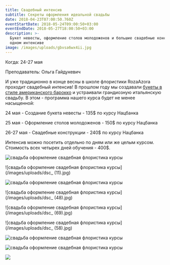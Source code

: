 ```yaml
---
title: Свадебный интенсив
subtitle: Секреты оформления идеальной свадьбы
date: 2018-04-23T07:00:50.760Z
eventStartDate: 2018-05-24T09:00:50+03:00
eventEndDate: 2018-05-27T18:00:50+03:00
description: >-
  Букет невесты, оформление столов молодоженов и большие свадебные конструкции в
  одном интенсиве
image: /images/uploads/gbvsa6wx4ii.jpg
---
```

Когда: 24-27 мая

Преподаватель: Ольга Гайдукевич 

И уже традиционно в конце весны в школе флористики RozaAzora проходит свадебный интенсив! В прошлом году мы создавали [букеты в стиле американского барокко](http://www.beflorist.by/galery/свадебные-букеты-американское-барокко/) и устраивали грандиозную итальянскую свадьбу.  В этом - программа нашего курса будет не менее насыщенной:  

24 мая - Создание букета невесты  - 135$ по курсу Нацбанка

25 мая - Оформление столов молодоженов - 150$ по курсу Нацбанка

26-27 мая - Свадебные конструкции - 240$ по курсу Нацбанка

Интенсив можно посетить отдельно по дням или же целым курсом. Стоимость всех четырех дней обучения - 400$. 

![свадьба оформление свадебная флористика курсы](/images/uploads/2-80.jpg)

![свадьба оформление свадебная флористика курсы](/images/uploads/dsc_ (11).jpg)

![свадьба оформление свадебная флористика курсы](/images/uploads/cs9vwgaxi-c.jpg)

![свадьба оформление свадебная флористика курсы](/images/uploads/dsc_ (48).jpg)

![свадьба оформление свадебная флористика курсы](/images/uploads/dsc_ (69).jpg)

![свадьба оформление свадебная флористика курсы](/images/uploads/dsc_ (58).jpg)

![свадьба оформление свадебная флористика курсы](/images/uploads/xvi7avdtbea.jpg)

![свадьба оформление свадебная флористика курсы](/images/uploads/dscf0184.jpg)

![](/images/uploads/dscf0441.jpg)
